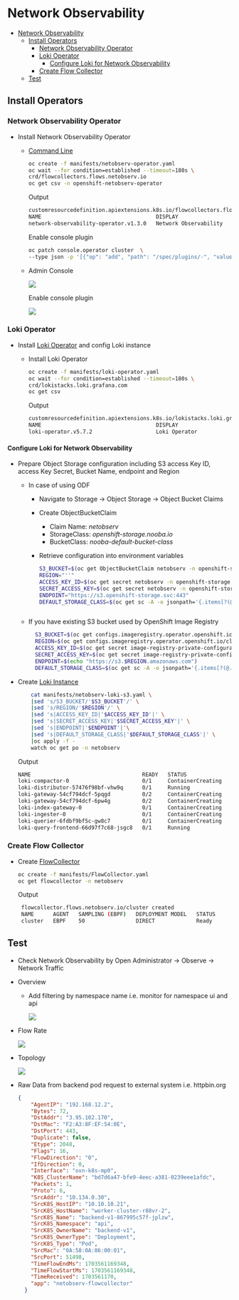 # Network Observability
- [Network Observability](#network-observability)
  - [Install Operators](#install-operators)
    - [Network Observability Operator](#network-observability-operator)
    - [Loki Operator](#loki-operator)
      - [Configure Loki for Network Observability](#configure-loki-for-network-observability)
    - [Create Flow Collector](#create-flow-collector)
  - [Test](#test)

## Install Operators
### Network Observability Operator

- Install Network Observability Operator
   - [Command Line](manifests/netobserv-operator.yaml)

      ```bash
      oc create -f manifests/netobserv-operator.yaml
      oc wait --for condition=established --timeout=180s \
      crd/flowcollectors.flows.netobserv.io
      oc get csv -n openshift-netobserv-operator
      ```

      Output
    
      ```bash
      customresourcedefinition.apiextensions.k8s.io/flowcollectors.flows.netobserv.io condition met
      NAME                                    DISPLAY                 VERSION   REPLACES                                PHASE
      network-observability-operator.v1.3.0   Network Observability   1.3.0     network-observability-operator.v1.2.0   Succeeded
      ```

      Enable console plugin
    
      ```bash
      oc patch console.operator cluster  \
      --type json -p '[{"op": "add", "path": "/spec/plugins/-", "value": "netobserv-plugin"}]'
      ```
      
   - Admin Console
     
     ![](images/network-observability-operator.png)

     Enable console plugin

     ![](images/network-observability-operator-enable-console-plugin.png)

### Loki Operator
- Install [Loki Operator](loki.md) and config Loki instance 
  - Install Loki Operator
    
    ```bash
    oc create -f manifests/loki-operator.yaml
    oc wait --for condition=established --timeout=180s \
    crd/lokistacks.loki.grafana.com
    oc get csv
    ```

    Output
    
    ```bash
    customresourcedefinition.apiextensions.k8s.io/lokistacks.loki.grafana.com condition met
    NAME                                    DISPLAY                 VERSION   REPLACES                                PHASE
    loki-operator.v5.7.2                    Loki Operator           5.7.2     loki-operator.v5.7.1                    Succeeded
    ```

#### Configure Loki for Network Observability
  - Prepare Object Storage configuration including S3 access Key ID, access Key Secret, Bucket Name, endpoint and Region
      - In case of using ODF
        - Navigate to Storage -> Object Storage -> Object Bucket Claims
        - Create ObjectBucketClaim
          - Claim Name: *netobserv*
          - StorageClass: *openshift-storage.nooba.io*
          - BucketClass: *nooba-default-bucket-class*
        - Retrieve configuration into environment variables

          ```bash
          S3_BUCKET=$(oc get ObjectBucketClaim netobserv -n openshift-storage -o jsonpath='{.spec.bucketName}')
          REGION="''"
          ACCESS_KEY_ID=$(oc get secret netobserv -n openshift-storage -o jsonpath='{.data.AWS_ACCESS_KEY_ID}'|base64 -d)
          SECRET_ACCESS_KEY=$(oc get secret netobserv -n openshift-storage -o jsonpath='{.data.AWS_SECRET_ACCESS_KEY}'|base64 -d)
          ENDPOINT="https://s3.openshift-storage.svc:443"
          DEFAULT_STORAGE_CLASS=$(oc get sc -A -o jsonpath='{.items[?(@.metadata.annotations.storageclass\.kubernetes\.io/is-default-class=="true")].metadata.name}')
        ``` 
      - If you have existing S3 bucket used by OpenShift Image Registry
        
        ```bash
          S3_BUCKET=$(oc get configs.imageregistry.operator.openshift.io/cluster -o jsonpath='{.spec.storage.s3.bucket}' -n openshift-image-registry)
          REGION=$(oc get configs.imageregistry.operator.openshift.io/cluster -o jsonpath='{.spec.storage.s3.region}' -n openshift-image-registry)
          ACCESS_KEY_ID=$(oc get secret image-registry-private-configuration -o jsonpath='{.data.credentials}' -n openshift-image-registry|base64 -d|grep aws_access_key_id|awk -F'=' '{print $2}'|sed 's/^[ ]*//')
          SECRET_ACCESS_KEY=$(oc get secret image-registry-private-configuration -o jsonpath='{.data.credentials}' -n openshift-image-registry|base64 -d|grep aws_secret_access_key|awk -F'=' '{print $2}'|sed 's/^[ ]*//')
          ENDPOINT=$(echo "https://s3.$REGION.amazonaws.com")
          DEFAULT_STORAGE_CLASS=$(oc get sc -A -o jsonpath='{.items[?(@.metadata.annotations.storageclass\.kubernetes\.io/is-default-class=="true")].metadata.name}')
         ```

  - Create [Loki Instance](manifests/netobserv-loki-s3.yaml)
  
    ```bash
        cat manifests/netobserv-loki-s3.yaml \
        |sed 's/S3_BUCKET/'$S3_BUCKET'/' \
        |sed 's/REGION/'$REGION'/' \
        |sed 's|ACCESS_KEY_ID|'$ACCESS_KEY_ID'|' \
        |sed 's|SECRET_ACCESS_KEY|'$SECRET_ACCESS_KEY'|' \
        |sed 's|ENDPOINT|'$ENDPOINT'|'\
        |sed 's|DEFAULT_STORAGE_CLASS|'$DEFAULT_STORAGE_CLASS'|' \
        |oc apply -f -
        watch oc get po -n netobserv
    ```

    Output

    ```bash
    NAME                                   READY   STATUS              RESTARTS   AGE
    loki-compactor-0                       0/1     ContainerCreating   0          9s
    loki-distributor-57476f98bf-vhw9q      0/1     Running             0          9s
    loki-gateway-54cf794dcf-5pqgd          0/2     ContainerCreating   0          9s
    loki-gateway-54cf794dcf-6pw4g          0/2     ContainerCreating   0          9s
    loki-index-gateway-0                   0/1     ContainerCreating   0          9s
    loki-ingester-0                        0/1     ContainerCreating   0          9s
    loki-querier-6fdbf9bf5c-gw8c7          0/1     ContainerCreating   0          9s
    loki-query-frontend-66d97f7c68-jsgc8   0/1     Running             0          9s
    ```

### Create Flow Collector
 - Create [FlowCollector](manifests/FlowCollector.yaml)
    
   ```bash
   oc create -f manifests/FlowCollector.yaml
   oc get flowcollector -n netobserv
   ```
   
   Output
   ```bash
    flowcollector.flows.netobserv.io/cluster created
    NAME      AGENT   SAMPLING (EBPF)   DEPLOYMENT MODEL   STATUS
    cluster   EBPF    50                DIRECT             Ready
   ```

## Test
 - Check Network Observability by Open Administrator -> Observe -> Network Traffic
 - Overview
     - Add filtering by namespace name i.e. monitor for namespace ui and api
     
       ![](images/network-observability-overview.png)

- Flow Rate

    ![](images/network-observability-overall-flow-rate.png)

- Topology

    ![](images/network-observability-network-topology.png)

- Raw Data from backend pod request to external system i.e. httpbin.org
  
  ```json
  {
      "AgentIP": "192.168.12.2",
      "Bytes": 72,
      "DstAddr": "3.95.102.170",
      "DstMac": "F2:A3:8F:EF:54:0E",
      "DstPort": 443,
      "Duplicate": false,
      "Etype": 2048,
      "Flags": 16,
      "FlowDirection": "0",
      "IfDirection": 0,
      "Interface": "ovn-k8s-mp0",
      "K8S_ClusterName": "bd7d6a47-bfe9-4eec-a381-0239eee1afdc",
      "Packets": 1,
      "Proto": 6,
      "SrcAddr": "10.134.0.30",
      "SrcK8S_HostIP": "10.10.10.21",
      "SrcK8S_HostName": "worker-cluster-r88vr-2",
      "SrcK8S_Name": "backend-v1-867995c57f-jplzw",
      "SrcK8S_Namespace": "api",
      "SrcK8S_OwnerName": "backend-v1",
      "SrcK8S_OwnerType": "Deployment",
      "SrcK8S_Type": "Pod",
      "SrcMac": "0A:58:0A:86:00:01",
      "SrcPort": 51498,
      "TimeFlowEndMs": 1703561169348,
      "TimeFlowStartMs": 1703561169348,
      "TimeReceived": 1703561170,
      "app": "netobserv-flowcollector"
    }
  ```
  